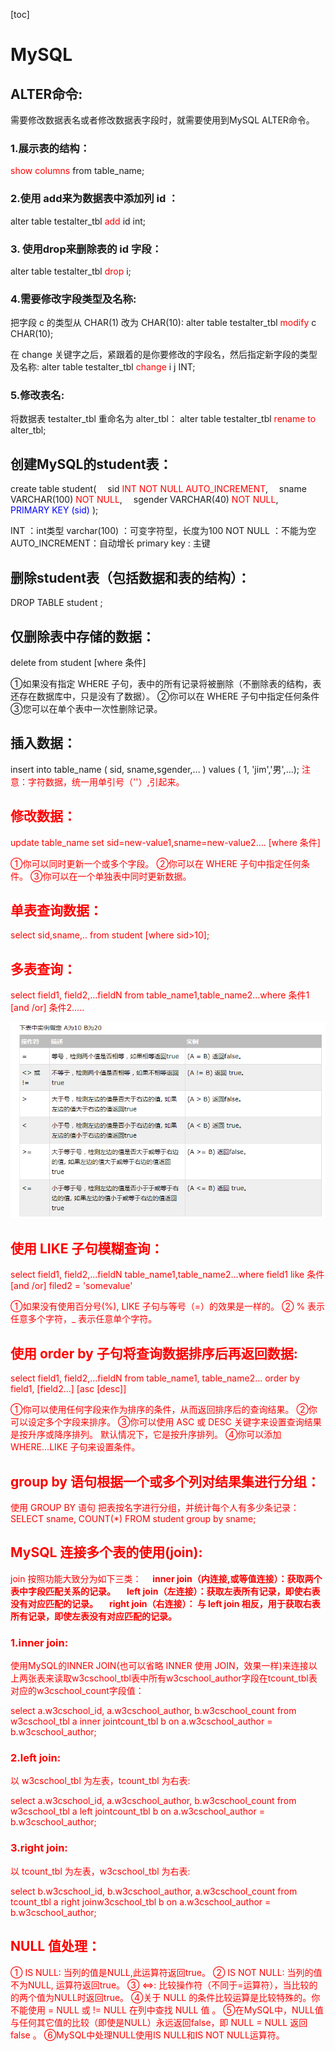 [toc]
# MySQL
## ALTER命令:
需要修改数据表名或者修改数据表字段时，就需要使用到MySQL ALTER命令。

### 1.展示表的结构：
<font color="red">show columns</font> from table_name;

### 2.使用 add来为数据表中添加列 id ：
alter table testalter_tbl <font color="red">add</font> id int;

### 3. 使用drop来删除表的 id 字段：
alter table testalter_tbl <font color="red">drop</font> i;

### 4.需要修改字段类型及名称:
把字段 c 的类型从 CHAR(1) 改为 CHAR(10):
alter table testalter_tbl <font color="red">modify</font> c CHAR(10);

在 change 关键字之后，紧跟着的是你要修改的字段名，然后指定新字段的类型及名称:
alter table testalter_tbl <font color="red">change</font> i j INT;

### 5.修改表名:
将数据表 testalter_tbl 重命名为 alter_tbl：
alter table testalter_tbl <font color="red">rename to</font> alter_tbl;


## 创建MySQL的student表：
create table student(
&emsp;sid <font color="red">INT NOT NULL AUTO_INCREMENT</font>,
&emsp;sname VARCHAR(100) <font color="red">NOT NULL</font>,
&emsp;sgender VARCHAR(40) <font color="red">NOT  NULL</font>,
&emsp;<font color="blue">PRIMARY KEY (sid)</font>
);

INT ：int类型
varchar(100) ：可变字符型，长度为100
NOT NULL ：不能为空
AUTO_INCREMENT：自动增长
primary key : 主键

## 删除student表（包括数据和表的结构）：
DROP TABLE student ;

## 仅删除表中存储的数据：
delete from student [where 条件]

①如果没有指定 WHERE 子句，表中的所有记录将被删除（不删除表的结构，表还存在数据库中，只是没有了数据）。
②你可以在 WHERE 子句中指定任何条件
③您可以在单个表中一次性删除记录。

## 插入数据：
insert into table_name ( sid, sname,sgender,... ) values ( 1, 'jim','男',...);
<font color="red">注意：字符数据，统一用单引号（''）,引起来。

## 修改数据：
update table_name set sid=new-value1,sname=new-value2.... [where 条件]

①你可以同时更新一个或多个字段。
②你可以在 WHERE 子句中指定任何条件。
③你可以在一个单独表中同时更新数据。

## 单表查询数据：
select sid,sname,.. from student [where sid>10];

## 多表查询：
select field1, field2,...fieldN from table_name1,table_name2...where 条件1 [and /or] 条件2.....

![mysql-1.png](../img/mysql_img/1.png)

## 使用 LIKE 子句模糊查询：
select field1, field2,...fieldN table_name1,table_name2...where field1 like 条件 [and /or] filed2 = 'somevalue'

①如果没有使用百分号(%), LIKE 子句与等号（=）的效果是一样的。
② % 表示任意多个字符，_ 表示任意单个字符。

## 使用 order by 子句将查询数据排序后再返回数据:

select field1, field2,...fieldN from table_name1, table_name2...
order by field1, [field2...] [asc [desc]]

①你可以使用任何字段来作为排序的条件，从而返回排序后的查询结果。
②你可以设定多个字段来排序。
<font color="red">③你可以使用 ASC 或 DESC 关键字来设置查询结果是按升序或降序排列。 默认情况下，它是按升序排列。</font>
④你可以添加 WHERE...LIKE 子句来设置条件。

## group by 语句根据一个或多个列对结果集进行分组：
使用 GROUP BY 语句 把表按名字进行分组，并统计每个人有多少条记录：
 SELECT sname, COUNT(*) FROM  student group by sname;

## MySQL 连接多个表的使用(join):
join 按照功能大致分为如下三类：
&emsp;**inner join（内连接,或等值连接）：获取两个表中字段匹配关系的记录。**
&emsp;**left join（左连接）：获取左表所有记录，即使右表没有对应匹配的记录。**
&emsp;**right join（右连接）： 与 left join 相反，用于获取右表所有记录，即使左表没有对应匹配的记录。**

### 1.inner join:
使用MySQL的INNER JOIN(<font color="red">也可以省略 INNER 使用 JOIN，效果一样</font>)来连接以上两张表来读取w3cschool_tbl表中所有w3cschool_author字段在tcount_tbl表对应的w3cschool_count字段值：

select a.w3cschool_id, a.w3cschool_author, b.w3cschool_count <font color="red">from</font> w3cschool_tbl a <font color="red">inner join</font>tcount_tbl b <font color="red">on</font> a.w3cschool_author = b.w3cschool_author;    

### 2.left join:
以 w3cschool_tbl 为左表，tcount_tbl 为右表:

select a.w3cschool_id, a.w3cschool_author, b.w3cschool_count <font color="red">from</font> w3cschool_tbl a  <font color="red">left join</font>tcount_tbl b <font color="red">on</font> a.w3cschool_author = b.w3cschool_author;

### 3.right join:
以 tcount_tbl 为左表，w3cschool_tbl 为右表:

select b.w3cschool_id, b.w3cschool_author, a.w3cschool_count <font color="red">from</font> tcount_tbl a <font color="red">right join</font>w3cschool_tbl b <font color="red">on</font> a.w3cschool_author = b.w3cschool_author;

## NULL 值处理：
① IS NULL: 当列的值是NULL,此运算符返回true。
② IS NOT NULL: 当列的值不为NULL, 运算符返回true。
③ <=>: 比较操作符（不同于=运算符），当比较的的两个值为NULL时返回true。
④关于 NULL 的条件比较运算是比较特殊的。你不能使用 = NULL 或 != NULL 在列中查找 NULL 值 。
⑤在MySQL中，NULL值与任何其它值的比较（即使是NULL）永远返回false，即 NULL = NULL 返回false 。
⑥<font color="red">MySQL中处理NULL使用IS NULL和IS NOT NULL运算符。</font>
